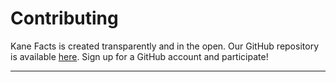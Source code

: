 # Contributing

Kane Facts is created transparently and in the open.  Our GitHub repository is available [here](https://github.com/Kane-Facts/kanefacts).  Sign up for a GitHub account and participate!

***


